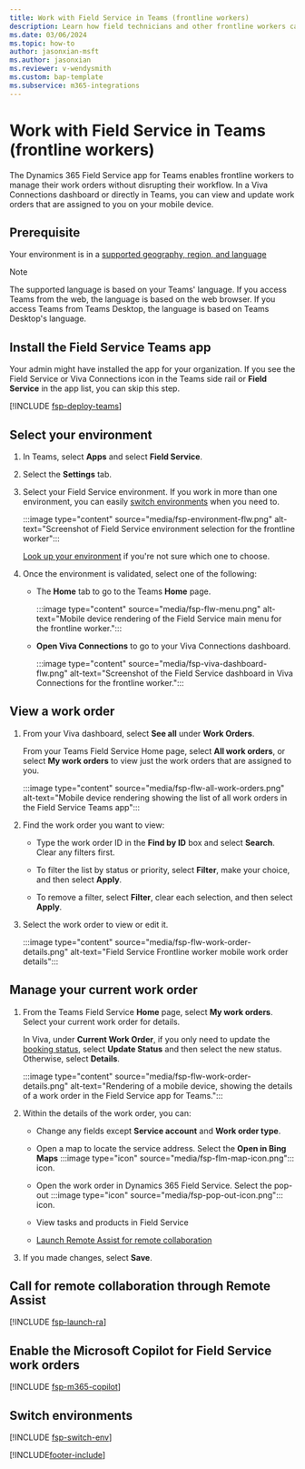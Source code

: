 ```yaml
---
title: Work with Field Service in Teams (frontline workers)
description: Learn how field technicians and other frontline workers can use the Dynamics 365 Field Service Teams app to view and update work orders in Teams on their mobile devices.
ms.date: 03/06/2024
ms.topic: how-to
author: jasonxian-msft
ms.author: jasonxian
ms.reviewer: v-wendysmith
ms.custom: bap-template
ms.subservice: m365-integrations
---
```


# Work with Field Service in Teams (frontline workers)

The Dynamics 365 Field Service app for Teams enables frontline workers to manage their work orders without disrupting their workflow. In a Viva Connections dashboard or directly in Teams, you can view and update work orders that are assigned to you on your mobile device.

## Prerequisite

Your environment is in a [supported geography, region, and language](flw-overview.md#supported-geographies-regions-and-languages)

> [!NOTE]
> The supported language is based on your Teams' language. If you access Teams from the web, the language is based on the web browser. If you access Teams from Teams Desktop, the language is based on Teams Desktop's language.

## Install the Field Service Teams app

Your admin might have installed the app for your organization. If you see the Field Service or Viva Connections icon in the Teams side rail or **Field Service** in the app list, you can skip this step.

[!INCLUDE [fsp-deploy-teams](../includes/fsp-deploy-teams.md)]

## Select your environment

1. In Teams, select **Apps** and select **Field Service**.

1. Select the **Settings** tab.

1. Select your Field Service environment. If you work in more than one environment, you can easily [switch environments](#switch-environments) when you need to.

   :::image type="content" source="media/fsp-environment-flw.png" alt-text="Screenshot of Field Service environment selection for the frontline worker":::

   [Look up your environment](/power-platform/admin/determine-org-id-name) if you're not sure which one to choose.

1. Once the environment is validated, select one of the following:

   - The **Home** tab to go to the Teams **Home** page.

     :::image type="content" source="media/fsp-flw-menu.png" alt-text="Mobile device rendering of the Field Service main menu for the frontline worker.":::

   - **Open Viva Connections** to go to your Viva Connections dashboard.

     :::image type="content" source="media/fsp-viva-dashboard-flw.png" alt-text="Screenshot of the Field Service dashboard in Viva Connections for the frontline worker.":::

## View a work order

1. From your Viva dashboard, select **See all** under **Work Orders**.

   From your Teams Field Service Home page, select **All work orders**, or select **My work orders** to view just the work orders that are assigned to you.

   :::image type="content" source="media/fsp-flw-all-work-orders.png" alt-text="Mobile device rendering showing the list of all work orders in the Field Service Teams app":::

1. Find the work order you want to view:

   - Type the work order ID in the **Find by ID** box and select **Search**. Clear any filters first.

   - To filter the list by status or priority, select **Filter**, make your choice, and then select **Apply**.

   - To remove a filter, select **Filter**, clear each selection, and then select **Apply**.

1. Select the work order to view or edit it.

   :::image type="content" source="media/fsp-flw-work-order-details.png" alt-text="Field Service Frontline worker mobile work order details":::

## Manage your current work order

1. From the Teams Field Service **Home** page, select **My work orders**. Select your current work order for details.

   In Viva, under **Current Work Order**, if you only need to update the [booking status](work-order-status-booking-status.md), select **Update Status** and then select the new status. Otherwise, select **Details**.

   :::image type="content" source="media/fsp-flw-work-order-details.png" alt-text="Rendering of a mobile device, showing the details of a work order in the Field Service app for Teams.":::

1. Within the details of the work order, you can:

   - Change any fields except **Service account** and **Work order type**.

   - Open a map to locate the service address. Select the **Open in Bing Maps** :::image type="icon" source="media/fsp-flm-map-icon.png"::: icon.

   - Open the work order in Dynamics 365 Field Service. Select the pop-out :::image type="icon" source="media/fsp-pop-out-icon.png"::: icon.

   - View tasks and products in Field Service

   - [Launch Remote Assist for remote collaboration](#call-for-remote-collaboration-through-remote-assist)

1. If you made changes, select **Save**.

## Call for remote collaboration through Remote Assist

[!INCLUDE [fsp-launch-ra](../includes/fsp-launch-ra.md)]

## Enable the Microsoft Copilot for Field Service work orders

[!INCLUDE [fsp-m365-copilot](../includes/fsp-m365-copilot.md)]

## Switch environments

[!INCLUDE [fsp-switch-env](../includes/fsp-switch-env.md)]


[!INCLUDE[footer-include](../includes/footer-banner.md)]
